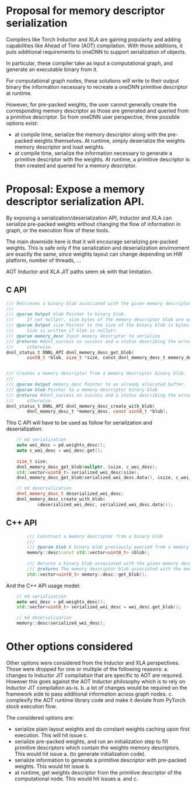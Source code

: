 # Proposal for memory descriptor serialization

Compilers like Torch Inductor and XLA are gaining popularity and
adding capabilities like Ahead of Time (AOT) compilation.  With those
additions, it puts additional requirements to oneDNN to support
serialization of objects.

In particular, these compiler take as input a computational graph, and
generate an executable binary from it.

For computational graph nodes, these solutions will write to their
output binary the information necessary to recreate a oneDNN primitive
descriptor at runtime.

However, for pre-packed weights, the user cannot generally create the
corresponding memory descriptor as those are generated and queried
from a primitive descriptor. So from oneDNN user perspective, three
possible options exist:
- at compile time, serialize the memory descriptor along with the
  pre-packed weights themselves. At runtime, simply deserialize the
  weights memory descriptor and load weights.
- at compile time, serialize the information necessary to generate a
  primitive descriptor with the weights. At runtime, a primitive
  descriptor is then created and queried for a memory descriptor.


# Proposal: Expose a memory descriptor serialization API.

By exposing a serialization/deserialization API, Inductor and XLA can
serialize pre-packed weights without changing the flow of information
in graph, or the execution flow of these tools.

The main downside here is that it will encourage serializing
pre-packed weights. This is safe only if the serialization and
deserialization envirnoment are exactly the same, since weights layout
can change depending on HW platform, number of threads, ...

AOT Inductor and XLA JIT paths seem ok with that limitation.


## C API

```c
/// Retrieves a binary blob associated with the given memory descriptor
///
/// @param Output blob Pointer to binary blob.
///     If not nullptr, size bytes of the memory descriptor blob are written.
/// @param Output size Pointer to the size of the binary blob in bytes.
///     Size is written if blob is nullptr.
/// @param memory_desc Input memory descriptor to serialize
/// @returns #dnnl_success on success and a status describing the error
///     otherwise.
dnnl_status_t DNNL_API dnnl_memory_desc_get_blob(
        uint8_t *blob, size_t *size, const_dnnl_memory_desc_t memory_desc);


/// Creates a memory descriptor from a memory descriptor binary blob.
///
/// @param Output memory_desc Pointer to an already allocated buffer.
/// @param blob Pointer to a memory descriptor binary blob
/// @returns #dnnl_success on success and a status describing the error
///     otherwise.
dnnl_status_t DNNL_API dnnl_memory_desc_create_with_blob(
        dnnl_memory_desc_t *memory_desc, const uint8_t *blob);


```

This C API will have to be used as follow for serialization and deserialization:
```c++
    // md serialization
    auto wei_desc = pd.weights_desc();
    auto c_wei_desc = wei_desc.get();
    
    size_t size;
    dnnl_memory_desc_get_blob(nullptr, &size, c_wei_desc);
    std::vector<uint8_t> serialized_wei_desc(size);
    dnnl_memory_desc_get_blob(serialized_wei_desc.data(), &size, c_wei_desc);

    // md deserialization
    dnnl_memory_desc_t deserialized_wei_desc;
    dnnl_memory_desc_create_with_blob(
            &deserialized_wei_desc, serialized_wei_desc.data());
```


## C++ API

```c++
        /// Construct a memory descriptor from a binary blob
        ///
        /// @param blob A binary blob previously queried from a memory descriptor.
        memory::desc(const std::vector<uint8_t> &blob);
        
        /// Returns a binary blob associated with the given memory descriptor
        /// @returns The memory descriptor blob associated with the memory descriptor
        std::vector<uint8_t> memory::desc::get_blob();
```
 
And the C++ API usage model:
 
```c++
    // md serialization
    auto wei_desc = pd.weights_desc();
    std::vector<uint8_t> serialized_wei_desc = wei_desc.get_blob();

    // md deserialization
    memory::desc(serialized_wei_desc);
```
 

# Other options considered

Other options were considered from the Inductor and XLA perspectives.
Those were dropped for one or multiple of the following reasons:
a. changes to Inductor JIT compilation that are specific to AOT are
  required. However this goes against the AOT Inductor philosophy
  which is to rely on Inductor JIT compilation as-is.
b. a lot of changes would be required on the framework side to pass
  additional information across graph nodes.
c. complexify the AOT runtime library code and make it
  deviate from PyTorch stock execution flow.


The considered options are:
- serialize plain layout weights and do constant weights caching upon
  first execution. This will hit issue c.
- serialize pre-packed weights, and run an initialization step to fill
  primitive descriptors which contain the weights memory
  descriptors. This would hit issue a. (to generate initialization
  code).
- serialize information to generate a primitive descriptor with
  pre-packed weights. This would hit issue b.
- at runtime, get weights descriptor from the primitive descriptor of
  the computational node. This would hit issues a. and c.
